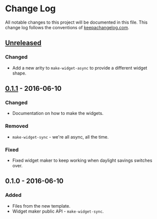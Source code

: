 # Change Log
All notable changes to this project will be documented in this file. This change log follows the conventions of [keepachangelog.com](http://keepachangelog.com/).

## [Unreleased]
### Changed
- Add a new arity to `make-widget-async` to provide a different widget shape.

## [0.1.1] - 2016-06-10
### Changed
- Documentation on how to make the widgets.

### Removed
- `make-widget-sync` - we're all async, all the time.

### Fixed
- Fixed widget maker to keep working when daylight savings switches over.

## 0.1.0 - 2016-06-10
### Added
- Files from the new template.
- Widget maker public API - `make-widget-sync`.

[Unreleased]: https://github.com/your-name/magpie-client-clj/compare/0.1.1...HEAD
[0.1.1]: https://github.com/your-name/magpie-client-clj/compare/0.1.0...0.1.1
